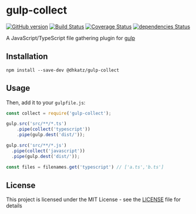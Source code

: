 # gulp-collect

[![GitHub version](https://badge.fury.io/gh/dhkatz%2Fgulp-filename.svg)](https://badge.fury.io/gh/dhkatz%2Fgulp-filename) [![Build Status](https://travis-ci.com/dhkatz/gulp-filename.svg?branch=master)](https://travis-ci.com/dhkatz/gulp-filename)  [![Coverage Status](https://coveralls.io/repos/github/dhkatz/gulp-filename/badge.svg?branch=master)](https://coveralls.io/github/dhkatz/gulp-filename?branch=master) [![dependencies Status](https://david-dm.org/dhkatz/gulp-filename/status.svg)](https://david-dm.org/dhkatz/gulp-filename)

A JavaScript/TypeScript file gathering plugin for [gulp](https://github.com/gulpjs/gulp)

## Installation

```shell
npm install --save-dev @dhkatz/gulp-collect
```

## Usage

Then, add it to your `gulpfile.js`:

```typescript
const collect = require('gulp-collect');

gulp.src('src/**/*.ts')
	.pipe(collect('typescript'))
	.pipe(gulp.dest('dist/'));

gulp.src('src/**/*.js')
  .pipe(collect('javascript'))
  .pipe(gulp.dest('dist/'));

const files = filenames.get('typescript') // ['a.ts','b.ts']
```

## License

This project is licensed under the MIT License - see the [LICENSE](LICENSE) file for details
